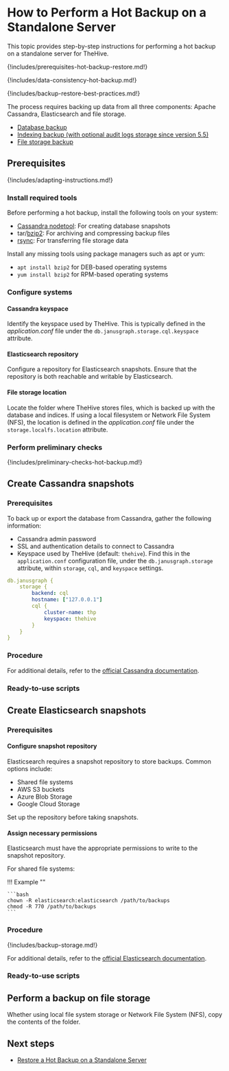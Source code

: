 # How to Perform a Hot Backup on a Standalone Server

This topic provides step-by-step instructions for performing a hot backup on a standalone server for TheHive.

{!includes/prerequisites-hot-backup-restore.md!}

{!includes/data-consistency-hot-backup.md!}

{!includes/backup-restore-best-practices.md!}

The process requires backing up data from all three components: Apache Cassandra, Elasticsearch and file storage.

* [Database backup](#create-cassandra-snapshots)
* [Indexing backup (with optional audit logs storage since version 5.5)](#create-elasticsearch-snapshots)
* [File storage backup](#perform-a-backup-on-file-storage)

## Prerequisites

{!includes/adapting-instructions.md!}

### Install required tools

Before performing a hot backup, install the following tools on your system:

* [Cassandra nodetool](https://cassandra.apache.org/doc/latest/cassandra/troubleshooting/use_nodetool.html): For creating database snapshots
* tar/[bzip2](https://gitlab.com/bzip2/bzip2/): For archiving and compressing backup files
* [rsync](https://github.com/RsyncProject/rsync): For transferring file storage data

Install any missing tools using package managers such as apt or yum:

* `apt install bzip2` for DEB-based operating systems
* `yum install bzip2` for RPM-based operating systems

### Configure systems

#### Cassandra keyspace

Identify the keyspace used by TheHive. This is typically defined in the *application.conf* file under the `db.janusgraph.storage.cql.keyspace` attribute.

#### Elasticsearch repository

Configure a repository for Elasticsearch snapshots. Ensure that the repository is both reachable and writable by Elasticsearch.

#### File storage location

Locate the folder where TheHive stores files, which is backed up with the database and indices. If using a local filesystem or Network File System (NFS), the location is defined in the *application.conf* file under the `storage.localfs.location` attribute.

### Perform preliminary checks

{!includes/preliminary-checks-hot-backup.md!}

## Create Cassandra snapshots

### Prerequisites

To back up or export the database from Cassandra, gather the following information:

* Cassandra admin password
* SSL and authentication details to connect to Cassandra
* Keyspace used by TheHive (default: `thehive`). Find this in the `application.conf` configuration file, under the `db.janusgraph.storage` attribute, within `storage`, `cql`, and `keyspace` settings.

```yaml 
db.janusgraph {
    storage {
        backend: cql
        hostname: ["127.0.0.1"]
        cql {
            cluster-name: thp
            keyspace: thehive
        }
    }
}
```

<!-- + write option when using Elasticsearch for audit log storage -->

### Procedure

<!-- to complete -->

For additional details, refer to the [official Cassandra documentation](https://cassandra.apache.org/doc/stable/cassandra/operating/backups.html).

### Ready-to-use scripts

<!-- to complete -->

## Create Elasticsearch snapshots

### Prerequisites

#### Configure snapshot repository

Elasticsearch requires a snapshot repository to store backups. Common options include:

* Shared file systems
* AWS S3 buckets
* Azure Blob Storage
* Google Cloud Storage

Set up the repository before taking snapshots.

#### Assign necessary permissions

Elasticsearch must have the appropriate permissions to write to the snapshot repository.

For shared file systems:

!!! Example ""

    ```bash
    chown -R elasticsearch:elasticsearch /path/to/backups
    chmod -R 770 /path/to/backups
    ```

### Procedure

{!includes/backup-storage.md!}

<!-- to complete -->

<!-- + write option when using Elasticsearch for audit log storage -->

For additional details, refer to the [official Elasticsearch documentation](https://www.elastic.co/guide/en/elasticsearch/reference/current/snapshot-restore.html).

### Ready-to-use scripts

<!-- to complete -->

## Perform a backup on file storage

Whether using local file system storage or Network File System (NFS), copy the contents of the folder.

<h2>Next steps</h2>

* [Restore a Hot Backup on a Standalone Server](../../restore/hot-restore/restore-hot-backup-standalone-server.md)